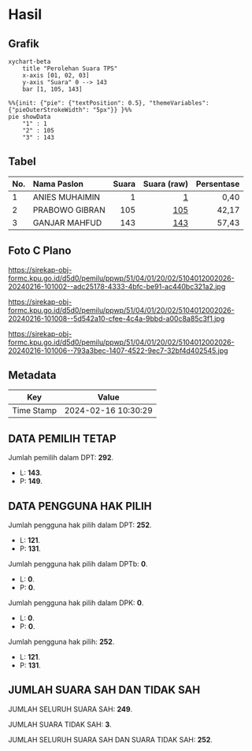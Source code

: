 # Hasil

## Grafik

```mermaid
xychart-beta
    title "Perolehan Suara TPS"
    x-axis [01, 02, 03]
    y-axis "Suara" 0 --> 143
    bar [1, 105, 143]
```

```mermaid
%%{init: {"pie": {"textPosition": 0.5}, "themeVariables": {"pieOuterStrokeWidth": "5px"}} }%%
pie showData
    "1" : 1
    "2" : 105
    "3" : 143
```

## Tabel

| No. | Nama Paslon    | Suara | Suara (raw) | Persentase |
|:--- |:-------------- | -----:| -----------:| ----------:|
| 1   | ANIES MUHAIMIN | 1     | [1][p-1]    | 0,40       |
| 2   | PRABOWO GIBRAN | 105   | [105][p-2]  | 42,17      |
| 3   | GANJAR MAHFUD  | 143   | [143][p-3]  | 57,43      |


[p-1]: https://github.com/gigit-pemilu/pemilu-2024-51-bali/blob/main/pilpres/hitung-suara/sub/51-bali/sub/04-gianyar/sub/01-sukawati/sub/2002-ketewel/sub/026-tps/sub/paslon-1.txt
[p-2]: https://github.com/gigit-pemilu/pemilu-2024-51-bali/blob/main/pilpres/hitung-suara/sub/51-bali/sub/04-gianyar/sub/01-sukawati/sub/2002-ketewel/sub/026-tps/sub/paslon-2.txt
[p-3]: https://github.com/gigit-pemilu/pemilu-2024-51-bali/blob/main/pilpres/hitung-suara/sub/51-bali/sub/04-gianyar/sub/01-sukawati/sub/2002-ketewel/sub/026-tps/sub/paslon-3.txt

## Foto C Plano

https://sirekap-obj-formc.kpu.go.id/d5d0/pemilu/ppwp/51/04/01/20/02/5104012002026-20240216-101002--adc25178-4333-4bfc-be91-ac440bc321a2.jpg

https://sirekap-obj-formc.kpu.go.id/d5d0/pemilu/ppwp/51/04/01/20/02/5104012002026-20240216-101008--5d542a10-cfee-4c4a-9bbd-a00c8a85c3f1.jpg

https://sirekap-obj-formc.kpu.go.id/d5d0/pemilu/ppwp/51/04/01/20/02/5104012002026-20240216-101006--793a3bec-1407-4522-9ec7-32bf4d402545.jpg


## Metadata

| Key        | Value               |
| ---------- | ------------------- |
| Time Stamp | 2024-02-16 10:30:29 |


## DATA PEMILIH TETAP

Jumlah pemilih dalam DPT: **292**.
 * L: **143**.
 * P: **149**.

## DATA PENGGUNA HAK PILIH

Jumlah pengguna hak pilih dalam DPT: **252**.
 * L: **121**.
 * P: **131**.

Jumlah pengguna hak pilih dalam DPTb: **0**.
 * L: **0**.
 * P: **0**.

Jumlah pengguna hak pilih dalam DPK: **0**.
 * L: **0**.
 * P: **0**.

Jumlah pengguna hak pilih: **252**.
 * L: **121**.
 * P: **131**.

## JUMLAH SUARA SAH DAN TIDAK SAH

JUMLAH SELURUH SUARA SAH: **249**.

JUMLAH SUARA TIDAK SAH: **3**.

JUMLAH SELURUH SUARA SAH DAN SUARA TIDAK SAH: **252**.


